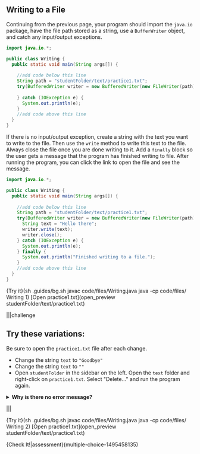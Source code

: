 ## Writing to a File

Continuing from the previous page, your program should import the `java.io` package, have the file path stored as a string, use a `BufferWriter` object, and catch any input/output exceptions.

```java
import java.io.*;

public class Writing {
  public static void main(String args[]) {
    
    //add code below this line
    String path = "studentFolder/text/practice1.txt";
    try(BufferedWriter writer = new BufferedWriter(new FileWriter(path))) {
      
    } catch (IOException e) {
      System.out.println(e);
    }
    //add code above this line
  }
}
```

If there is no input/output exception, create a string with the text you want to write to the file. Then use the `write` method to write this text to the file. Always close the file once you are done writing to it. Add a `finally` block so the user gets a message that the program has finished writing to file. After running the program, you can click the link to open the file and see the message.

```java
import java.io.*;

public class Writing {
  public static void main(String args[]) {
    
    //add code below this line
    String path = "studentFolder/text/practice1.txt";
    try(BufferedWriter writer = new BufferedWriter(new FileWriter(path))) {
      String text = "Hello there";
      writer.write(text);
      writer.close();
    } catch (IOException e) {
      System.out.println(e);
    } finally {
      System.out.println("Finished writing to a file.");
    }
    //add code above this line 
  }
}
``` 

{Try it}(sh .guides/bg.sh javac code/files/Writing.java java -cp code/files/ Writing 1)
[Open practice1.txt](open_preview studentFolder/text/practice1.txt)

|||challenge
## Try these variations:
Be sure to open the `practice1.txt` file after each change.
* Change the string `text` to `"Goodbye"`
* Change the string `text` to `""`
* Open `studentFolder` in the sidebar on the left. Open the `text` folder and right-click on `practice1.txt`. Select "Delete..." and run the program again.

<details>
  <summary><strong>Why is there no error message?</strong></summary>
  If you tell Java to write to a nonexistent file (the third suggestion), it will create the file for you. That is why you do not see an error message. `FileWriter` will throw an input/output exception if the path is a directory rather than a regular file, if the file does not exist but cannot be created, or if the file cannot be opened for any other reason.
</details>

|||

{Try it}(sh .guides/bg.sh javac code/files/Writing.java java -cp code/files/ Writing 2)
[Open practice1.txt](open_preview studentFolder/text/practice1.txt)

{Check It!|assessment}(multiple-choice-1495458135)

